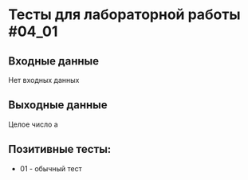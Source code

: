 # Тесты для лабораторной работы #04_01

## Входные данные
Нет входных данных

## Выходные данные 
Целое число a

## Позитивные тесты:
- 01 - обычный тест
